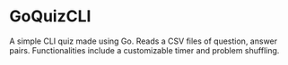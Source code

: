 # GoQuizCLI

A simple CLI quiz made using Go. Reads a CSV files of question, answer pairs. Functionalities include a customizable timer and problem shuffling.
